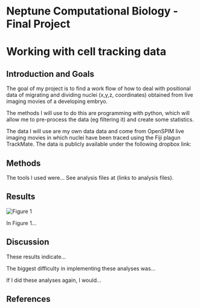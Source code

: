 # Neptune Computational Biology - Final Project

# Working with cell tracking data

## Introduction and Goals

The goal of my project is to find a work flow of how to deal with positional data of migrating and dividing nuclei (x,y,z, coordinates) obtained from live imaging movies of a developing embryo.

The methods I will use to do this are programming with python, which will allow me to pre-process the data (eg filtering it) and create some statistics.

The data I will use are my own data data and come from OpenSPIM live imaging movies in which nuclei have been traced using the Fiji plagun TrackMate. The data is publicly available under the following dropbox link:

## Methods

The tools I used were... See analysis files at (links to analysis files).

## Results

![Figure 1](./Figure1.png?raw=true)

In Figure 1...

## Discussion

These results indicate...

The biggest difficulty in implementing these analyses was...

If I did these analyses again, I would...

## References


